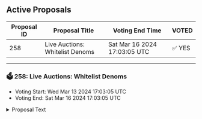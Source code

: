 ## Active Proposals

| Proposal ID | Proposal Title | Voting End Time | VOTED |
|-------------|----------------|-----------------|-------|
| 258 | Live Auctions: Whitelist Denoms | Sat Mar 16 2024 17:03:05 UTC | ✅ YES |

---

### 🗳 258: Live Auctions: Whitelist Denoms
- Voting Start: Wed Mar 13 2024 17:03:05 UTC
- Voting End: Sat Mar 16 2024 17:03:05 UTC

<details>
<summary>Proposal Text</summary>
 
# Whitelist additional denoms for use in Live Auctionsnn## DescriptionnnThis proposal seeks to introduce additional denominations for use in Stargaze's live auctions. By incorporating these alternative assets we aim to enhance the adoption and usability of the auction marketplace.nn## Key detailsnn### Whitelisted denominationsnn**ATOM**nn- denom: ibc/9DF365E2C0EF4EA02FA771F638BB9C0C830EFCD354629BDC017F79B348B4E989n- origin chain id: cosmoshub-4n- origin denom: uatomn- trace: transfer/channel-239n- minimum auction reserve price: 0.005 uatomnn**stATOM**nn- denom: ibc/FED316EA6AA1F52581F61D5D4B38F2A09042D5EA1DABA07B8A23C1EE3C0C4651n- origin chain id: stride-1n- origin denom: stuatomn- trace: transfer/channel-106n- minimum auction reserve price: 0.005 stuatomnn**stSTARS**nn- denom: ibc/7A58490427EF0092E2BFFB4BEEBA38E29B09E9B98557DFC78335B43F15CF2676n- origin chain id: stride-1n- origin denom: stustarsn- trace: transfer/channel-106n- minimum auction reserve price: 1 stustarsnn**wETH.axl**nn- denom: ibc/08CF01F857C36D3C91C3427AA2EACFAFC07971E7AC40B6C433A9982B333F2567n- origin chain id: axelar-dojo-1n- origin denom: weth-wein- trace: transfer/channel-50n- minimum auction reserve price: 0.00001 weth-weinn**Noble USDC**nn- denom: ibc/4A1C18CA7F50544760CF306189B810CE4C1CB156C7FC870143D401FE7280E591n- origin chain id: noble-1n- origin denom: uusdcn- trace: transfer/channel-204n- minimum auction reserve price: 0.05 uusdcnn### Fair BurnnnThese alternative denoms will be subject to the fair burn fee. For now the fair burn fee amount accrued on these assets will be managed by the Liquidity DAO.nn### Auction minimumsnnEach whitelisted denom will have a minimum auction reserve price. This is the minimum amount that an auction can be created for. The minimum auction reserve price is set to ensure that the auction is worth the time and effort of the platform.
</details>
